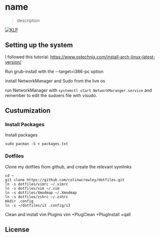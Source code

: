 <!-- TODO: edit name and description -->
# name

> description 

[![KLP](https://img.shields.io/badge/kiss-literate-orange.svg)](http://g14n.info/kiss-literate-programming)

## Setting up the system

I followed this tutorial: https://www.ostechnix.com/install-arch-linux-latest-version/

Run grub-install with the --target=i386-pc option

install NetworkManager and Sudo from the live os

run NetworkManager with `systemctl start NetworkMaranger.service` and 
remember to edit the sudoers file with visudo.

## Custumization

### Install Packages
Install packages

    sudo pacman -S < packages.txt 

### Dotfiles

Clone my dotfiles from github, and create the relevant symlinks

    cd ~
    git clone https://github.com/colinwcrowley/dotfiles.git
    ln -s dotfiles/vimrc ~/.vimrc
    ln -s dotfiles/vim ~/.vim
    ln -s dotfiles/Xmodmap ~/.Xmodmap
    ln -s dotfiles/zshrc ~/.zshrc
    mkdir .config
    ln -s ~/dotfiles/i3 .config/i3

Clean and install vim Plugins
    vim +PlugClean +PlugInstall +qall

## License

<!-- TODO: license here -->
